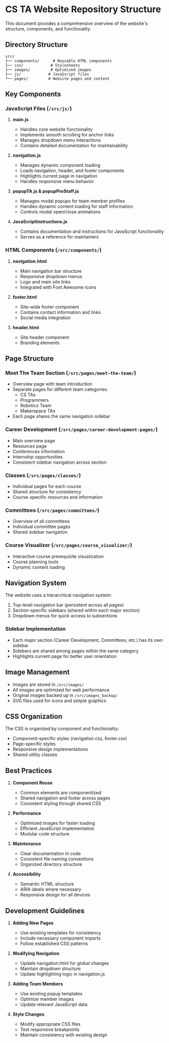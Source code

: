 # CS TA Website Repository Structure

This document provides a comprehensive overview of the website's structure, components, and functionality.

## Directory Structure

```
src/
├── components/      # Reusable HTML components
├── css/            # Stylesheets
├── images/         # Optimized images
├── js/            # JavaScript files
└── pages/         # Website pages and content
```

## Key Components

### JavaScript Files (`/src/js/`)

1. **main.js**
   - Handles core website functionality
   - Implements smooth scrolling for anchor links
   - Manages dropdown menu interactions
   - Contains detailed documentation for maintainability

2. **navigation.js**
   - Manages dynamic component loading
   - Loads navigation, header, and footer components
   - Highlights current page in navigation
   - Handles responsive menu behavior

3. **popupTA.js & popupProStaff.js**
   - Manages modal popups for team member profiles
   - Handles dynamic content loading for staff information
   - Controls modal open/close animations

4. **JavaScriptInstructions.js**
   - Contains documentation and instructions for JavaScript functionality
   - Serves as a reference for maintainers

### HTML Components (`/src/components/`)

1. **navigation.html**
   - Main navigation bar structure
   - Responsive dropdown menus
   - Logo and main site links
   - Integrated with Font Awesome icons

2. **footer.html**
   - Site-wide footer component
   - Contains contact information and links
   - Social media integration

3. **header.html**
   - Site header component
   - Branding elements

## Page Structure

### Meet The Team Section (`/src/pages/meet-the-team/`)
- Overview page with team introduction
- Separate pages for different team categories:
  - CS TAs
  - Programmers
  - Robotics Team
  - Makerspace TAs
- Each page shares the same navigation sidebar

### Career Development (`/src/pages/career-development-pages/`)
- Main overview page
- Resources page
- Conferences information
- Internship opportunities
- Consistent sidebar navigation across section

### Classes (`/src/pages/classes/`)
- Individual pages for each course
- Shared structure for consistency
- Course-specific resources and information

### Committees (`/src/pages/committees/`)
- Overview of all committees
- Individual committee pages
- Shared sidebar navigation

### Course Visualizer (`/src/pages/course_visualizer/`)
- Interactive course prerequisite visualization
- Course planning tools
- Dynamic content loading

## Navigation System

The website uses a hierarchical navigation system:
1. Top-level navigation bar (persistent across all pages)
2. Section-specific sidebars (shared within each major section)
3. Dropdown menus for quick access to subsections

### Sidebar Implementation
- Each major section (Career Development, Committees, etc.) has its own sidebar
- Sidebars are shared among pages within the same category
- Highlights current page for better user orientation

## Image Management

- Images are stored in `/src/images/`
- All images are optimized for web performance
- Original images backed up in `/src/images_backup/`
- SVG files used for icons and simple graphics

## CSS Organization

The CSS is organized by component and functionality:
- Component-specific styles (navigation.css, footer.css)
- Page-specific styles
- Responsive design implementations
- Shared utility classes

## Best Practices

1. **Component Reuse**
   - Common elements are componentized
   - Shared navigation and footer across pages
   - Consistent styling through shared CSS

2. **Performance**
   - Optimized images for faster loading
   - Efficient JavaScript implementation
   - Modular code structure

3. **Maintenance**
   - Clear documentation in code
   - Consistent file naming conventions
   - Organized directory structure

4. **Accessibility**
   - Semantic HTML structure
   - ARIA labels where necessary
   - Responsive design for all devices

## Development Guidelines

1. **Adding New Pages**
   - Use existing templates for consistency
   - Include necessary component imports
   - Follow established CSS patterns

2. **Modifying Navigation**
   - Update navigation.html for global changes
   - Maintain dropdown structure
   - Update highlighting logic in navigation.js

3. **Adding Team Members**
   - Use existing popup templates
   - Optimize member images
   - Update relevant JavaScript data

4. **Style Changes**
   - Modify appropriate CSS files
   - Test responsive breakpoints
   - Maintain consistency with existing design
